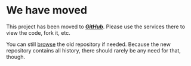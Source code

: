 # We have moved #

This project has been moved to _**[GitHub](https://github.com/robotframework/SeleniumLibrary)**_. Please use the services there to view the code, fork it, etc.

You can still [browse](http://code.google.com/p/robotframework-seleniumlibrary/source/browse/) the old repository if needed. Because the new repository contains all history, there should rarely be any need for that, though.